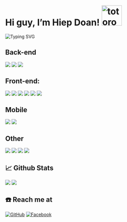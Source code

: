 # Hi guy, I’m Hiep Doan!   <img src="https://emoji.gg/assets/emoji/3441-c-bad-hd.png" width="64px" height="64px" alt="totoro">

![Typing SVG](https://readme-typing-svg.herokuapp.com?width=650&lines=I'm+a+Web+Developer+!...)

## Back-end
<img src="https://img.shields.io/badge/c%20sharp-%23239120.svg?&style=for-the-badge&logo=c%20sharp&logoColor=white" /> <img src="https://img.shields.io/badge/dot--net-%23512BD4.svg?&style=for-the-badge&logo=dot-net&logoColor=white" /> <img src="https://img.shields.io/badge/node.js-6DA55F?style=for-the-badge&logo=node.js&logoColor=white">

## Front-end:
<img src="https://img.shields.io/badge/react-%2320232a.svg?style=for-the-badge&logo=react&logoColor=%2361DAFB"> <img src="https://img.shields.io/badge/javascript-%23323330.svg?style=for-the-badge&logo=javascript&logoColor=%23F7DF1E"> <img src="https://img.shields.io/badge/html5-%23E34F26.svg?style=for-the-badge&logo=html5&logoColor=white"> <img src="https://img.shields.io/badge/css3-%231572B6.svg?style=for-the-badge&logo=css3&logoColor=white"> <img src="https://img.shields.io/badge/tailwindcss-%2338B2AC.svg?style=for-the-badge&logo=tailwind-css&logoColor=white"> <img src="https://img.shields.io/badge/angularjs-%23E23237.svg?&style=for-the-badge&logo=angularjs&logoColor=white" />



## Mobile
<img src="https://img.shields.io/badge/react_native-%2320232a.svg?style=for-the-badge&logo=react&logoColor=%2361DAFB"> <img src="https://img.shields.io/badge/Flutter-%2302569B.svg?style=for-the-badge&logo=Flutter&logoColor=white">

## Other
<img src="https://img.shields.io/badge/c++-%2300599C.svg?style=for-the-badge&logo=c%2B%2B&logoColor=white"> <img src="https://img.shields.io/badge/Java-ED8B00?style=for-the-badge&logo=java&logoColor=white"> <img src="https://img.shields.io/badge/dart-%230175C2.svg?style=for-the-badge&logo=dart&logoColor=white"> <img src="https://img.shields.io/badge/php-%23777BB4.svg?&style=for-the-badge&logo=php&logoColor=white" />

## 📈 Github Stats
<img src="https://github-readme-stats.vercel.app/api/top-langs/?username=Hiep274&theme=tokyonight&layout=compact&langs_count=6">
<img src="https://github-readme-stats.vercel.app/api?username=Hiep274&theme=tokyonight&show_icons=true&count_private=true">

## ☎️ Reach me at

[![GitHub](https://img.shields.io/badge/github-%23121011.svg?style=for-the-badge&logo=github&logoColor=white)](https://github.com/Hiep274)
[![Facebook](https://img.shields.io/badge/Facebook-%231877F2.svg?style=for-the-badge&logo=Facebook&logoColor=white)](https://www.facebook.com/hiepgahuce)
